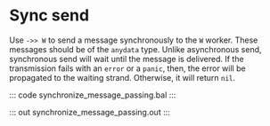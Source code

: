 # Sync send

Use `->> W` to send a message synchronously to the `W` worker. These messages should be of the `anydata` type. Unlike asynchronous send, synchronous send will wait until the message is delivered. If the transmission fails with an `error` or a `panic`, then, the error will be propagated to the waiting strand. Otherwise, it will return `nil`.

::: code synchronize_message_passing.bal :::

::: out synchronize_message_passing.out :::
